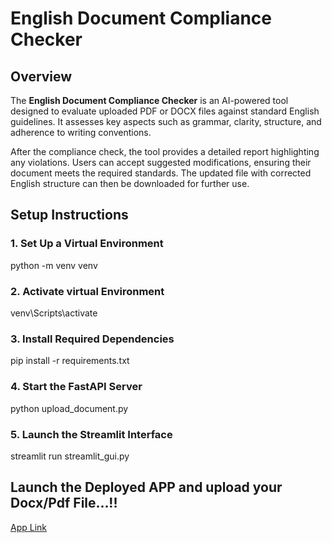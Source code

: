 # English Document Compliance Checker

## Overview
The **English Document Compliance Checker** is an AI-powered tool designed to evaluate uploaded PDF or DOCX files against standard English guidelines. It assesses key aspects such as grammar, clarity, structure, and adherence to writing conventions.

After the compliance check, the tool provides a detailed report highlighting any violations. Users can accept suggested modifications, ensuring their document meets the required standards. The updated file with corrected English structure can then be downloaded for further use.


## Setup Instructions
### 1. Set Up a Virtual Environment
python -m venv venv

### 2. Activate virtual Environment
venv\Scripts\activate

### 3. Install Required Dependencies
pip install -r requirements.txt

### 4. Start the FastAPI Server
python upload_document.py

### 5.  Launch the Streamlit Interface
streamlit run streamlit_gui.py

## Launch the Deployed APP and upload your Docx/Pdf File...!!
[App Link](https://english-compliance-checker-3mh636pu2hup7yzezdyd72.streamlit.app/)




